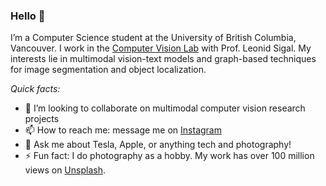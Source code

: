 ### Hello 👋

I’m a Computer Science student at the University of British Columbia, Vancouver. 
I work in the [Computer Vision Lab](https://vision.cs.ubc.ca) with Prof. Leonid Sigal. My interests lie in multimodal vision-text 
models and graph-based techniques for image segmentation and object localization.

_Quick facts:_
- 👯 I’m looking to collaborate on multimodal computer vision research projects
- 📫 How to reach me: message me on [Instagram](https://www.instagram.com/aditya.chinchure/)
- 💬 Ask me about Tesla, Apple, or anything tech and photography!
- ⚡ Fun fact: I do photography as a hobby. My work has over 100 million views on [Unsplash](https://unsplash.com/@adityachinchure).

<!-- BLOG-POST-LIST:START -->
<!-- BLOG-POST-LIST:END -->
